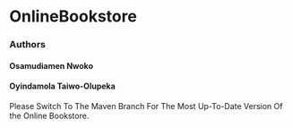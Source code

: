 # OnlineBookstore

### Authors
#### Osamudiamen Nwoko 

#### Oyindamola Taiwo-Olupeka 


Please Switch To The Maven Branch For The Most Up-To-Date Version Of the Online Bookstore.
